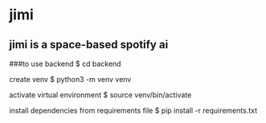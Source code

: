 # jimi
## jimi is a space-based spotify ai

###to use backend
$ cd backend

create venv
$ python3 -m venv venv

activate virtual environment
$ source venv/bin/activate

install dependencies from requirements file
$ pip install -r requirements.txt
